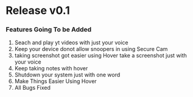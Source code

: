 # Release v0.1
### Features Going To be Added
  1. Seach and play yt videos with just your voice
  2. Keep your device donot allow snoopers in using Secure Cam
  3. taking screenshot got easier using Hover take a screenshot just with your voice
  4. Keep taking notes with hover
  5. Shutdown your system just with one word
  6. Make Things Easier Using Hover
  8. All Bugs Fixed
  
  
